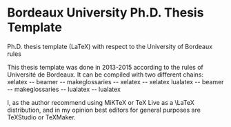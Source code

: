 # Bordeaux University Ph.D. Thesis Template
Ph.D. thesis template (LaTeX) with respect to the University of Bordeaux rules


This thesis template was done in 2013-2015 according to the rules of Université de Bordeaux. It can be compiled with two different chains:
xelatex -- beamer -- makeglossaries -- xelatex -- xelatex
lualatex -- beamer -- makeglossaries -- lualatex -- lualatex


I, as the author recommend using MiKTeX or TeX Live as a \LaTeX distribution, and in my opinion best editors for general purposes are TeXStudio or TeXMaker.

